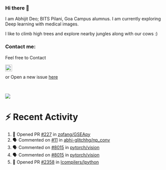 ### Hi there 👋

I am Abhijit Deo; BITS Pilani, Goa Campus alumnus. I am currently exploring Deep learning with medical images.  


I like to climb high trees and explore nearby jungles along with our cows :)
### Contact me:

Feel free to Contact


[<img align="left" alt="Abhijit Deo | Gmail" width="22px" src="https://cdn.jsdelivr.net/npm/simple-icons@v3/icons/gmail.svg" />][gmail]
<br />


 or Open a new issue [here](https://github.com/abhi-glitchhg/abhi-glitchhg/issues)

[gmail]: mailto:f20190041@goa.bits-pilani.ac.in

<br>



![](https://komarev.com/ghpvc/?username=abhi-glitchhg&color=green)


# :zap: Recent Activity

<!--START_SECTION:activity-->
1. 💪 Opened PR [#227](https://github.com/zqfang/GSEApy/pull/227) in [zqfang/GSEApy](https://github.com/zqfang/GSEApy)
2. 🗣 Commented on [#11](https://github.com/abhi-glitchhg/np_conv/issues/11#issuecomment-1748812346) in [abhi-glitchhg/np_conv](https://github.com/abhi-glitchhg/np_conv)
3. 🗣 Commented on [#8015](https://github.com/pytorch/vision/issues/8015#issuecomment-1744757666) in [pytorch/vision](https://github.com/pytorch/vision)
4. 🗣 Commented on [#8015](https://github.com/pytorch/vision/issues/8015#issuecomment-1744674160) in [pytorch/vision](https://github.com/pytorch/vision)
5. 💪 Opened PR [#2358](https://github.com/lcompilers/lpython/pull/2358) in [lcompilers/lpython](https://github.com/lcompilers/lpython)
<!--END_SECTION:activity-->
